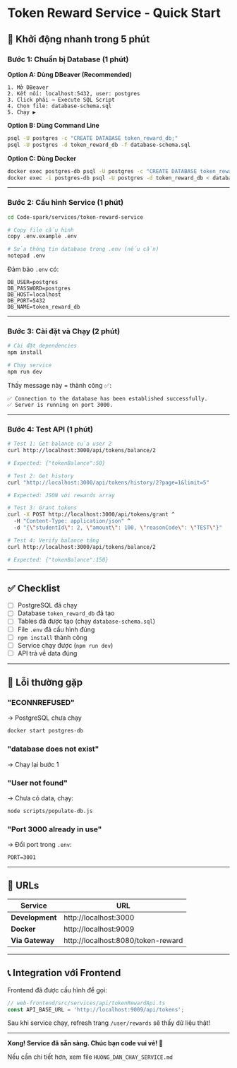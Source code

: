 # Token Reward Service - Quick Start

## 🚀 Khởi động nhanh trong 5 phút

### Bước 1: Chuẩn bị Database (1 phút)

**Option A: Dùng DBeaver (Recommended)**
```
1. Mở DBeaver
2. Kết nối: localhost:5432, user: postgres
3. Click phải → Execute SQL Script
4. Chọn file: database-schema.sql
5. Chạy ▶️
```

**Option B: Dùng Command Line**
```bash
psql -U postgres -c "CREATE DATABASE token_reward_db;"
psql -U postgres -d token_reward_db -f database-schema.sql
```

**Option C: Dùng Docker**
```bash
docker exec postgres-db psql -U postgres -c "CREATE DATABASE token_reward_db;"
docker exec -i postgres-db psql -U postgres -d token_reward_db < database-schema.sql
```

---

### Bước 2: Cấu hình Service (1 phút)

```bash
cd Code-spark/services/token-reward-service

# Copy file cấu hình
copy .env.example .env

# Sửa thông tin database trong .env (nếu cần)
notepad .env
```

Đảm bảo `.env` có:
```env
DB_USER=postgres
DB_PASSWORD=postgres
DB_HOST=localhost
DB_PORT=5432
DB_NAME=token_reward_db
```

---

### Bước 3: Cài đặt và Chạy (2 phút)

```bash
# Cài đặt dependencies
npm install

# Chạy service
npm run dev
```

Thấy message này = thành công ✅:
```
✅ Connection to the database has been established successfully.
✅ Server is running on port 3000.
```

---

### Bước 4: Test API (1 phút)

```bash
# Test 1: Get balance của user 2
curl http://localhost:3000/api/tokens/balance/2

# Expected: {"tokenBalance":50}

# Test 2: Get history
curl "http://localhost:3000/api/tokens/history/2?page=1&limit=5"

# Expected: JSON với rewards array

# Test 3: Grant tokens
curl -X POST http://localhost:3000/api/tokens/grant ^
  -H "Content-Type: application/json" ^
  -d "{\"studentId\": 2, \"amount\": 100, \"reasonCode\": \"TEST\"}"

# Test 4: Verify balance tăng
curl http://localhost:3000/api/tokens/balance/2

# Expected: {"tokenBalance":150}
```

---

## ✅ Checklist

- [ ] PostgreSQL đã chạy
- [ ] Database `token_reward_db` đã tạo
- [ ] Tables đã được tạo (chạy `database-schema.sql`)
- [ ] File `.env` đã cấu hình đúng
- [ ] `npm install` thành công
- [ ] Service chạy được (`npm run dev`)
- [ ] API trả về data đúng

---

## 🐛 Lỗi thường gặp

### "ECONNREFUSED"
→ PostgreSQL chưa chạy
```bash
docker start postgres-db
```

### "database does not exist"
→ Chạy lại bước 1

### "User not found" 
→ Chưa có data, chạy:
```bash
node scripts/populate-db.js
```

### "Port 3000 already in use"
→ Đổi port trong `.env`:
```env
PORT=3001
```

---

## 🎯 URLs

| Service | URL |
|---------|-----|
| **Development** | http://localhost:3000 |
| **Docker** | http://localhost:9009 |
| **Via Gateway** | http://localhost:8080/token-reward |

---

## 📞 Integration với Frontend

Frontend đã được cấu hình để gọi:
```typescript
// web-frontend/src/services/api/tokenRewardApi.ts
const API_BASE_URL = 'http://localhost:9009/api/tokens';
```

Sau khi service chạy, refresh trang `/user/rewards` sẽ thấy dữ liệu thật!

---

**Xong! Service đã sẵn sàng. Chúc bạn code vui vẻ! 🎉**

Nếu cần chi tiết hơn, xem file `HUONG_DAN_CHAY_SERVICE.md`

